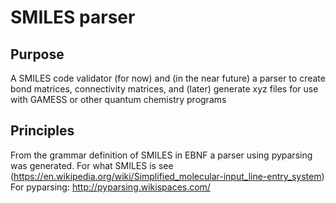 # SMILES parser

## Purpose

A SMILES code validator (for now) and (in the near future) a parser to create
bond matrices, connectivity matrices, and (later) generate xyz files for use
with GAMESS or other quantum chemistry programs

## Principles

From the grammar definition of SMILES in EBNF a parser using 
pyparsing was generated. For what SMILES is see 
(https://en.wikipedia.org/wiki/Simplified_molecular-input_line-entry_system)
For pyparsing: http://pyparsing.wikispaces.com/



